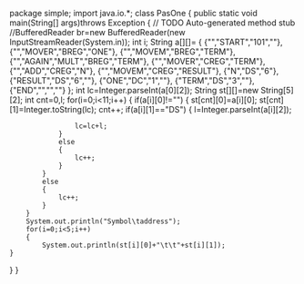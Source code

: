 package simple;
import java.io.*;
class PasOne {
	public static void main(String[] args)throws Exception
	{
		// TODO Auto-generated method stub
		//BufferedReader br=new BufferedReader(new InputStreamReader(System.in));
		int i;
		String a[][]= {
				{"","START","101",""},
				{"","MOVER","BREG","ONE"},
				{"","MOVEM","BREG","TERM"},
				{"","AGAIN","MULT","BREG","TERM"},
				{"","MOVER","CREG","TERM"},
				{"","ADD","CREG","N"},
				{"","MOVEM","CREG","RESULT"},
				{"N","DS","6"},
				{"RESULT","DS","6",""},
				{"ONE","DC","1",""},
				{"TERM","DS","3",""},
				{"END","","",""}
		};
		int lc=Integer.parseInt(a[0][2]);
		String st[][]=new String[5][2];
		int cnt=0,l;
		for(i=0;i<11;i++)
		{
			if(a[i][0]!="")
			{
				st[cnt][0]=a[i][0];
				st[cnt][1]=Integer.toString(lc);
				cnt++;
				if(a[i][1]=="DS")
				{
					l=Integer.parseInt(a[i][2]);
					
					lc=lc+l;
				}
				else
				{
					lc++;
				}
			}
			else
			{
				lc++;
			}
		}
		System.out.println("Symbol\taddress");
		for(i=0;i<5;i++)
		{
			System.out.println(st[i][0]+"\t\t"+st[i][1]);
	}
}
}
